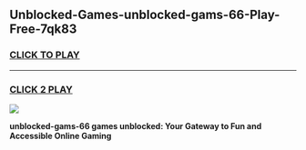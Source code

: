 
## Unblocked-Games-unblocked-gams-66-Play-Free-7qk83
<h3>
<a href="https://premium76.site?title=unblocked-gams-66&ref=15A">CLICK TO PLAY</a></h3>
<hr>

<h3>
<a href="https://premium76.site?title=unblocked-gams-66&ref=15A">CLICK 2 PLAY</a>
  
</h3>

<a href="https://premium76.site?title=unblocked-gams-66&ref=15A"><img src="https://clearcache.store/games.png"></a>


**unblocked-gams-66 games unblocked: Your Gateway to Fun and Accessible Online Gaming**
